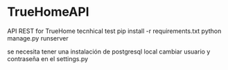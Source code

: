 # TrueHomeAPI
API  REST for TrueHome tecnhical test 
pip install -r requirements.txt
python manage.py runserver

se necesita tener una instalación de postgresql local 
cambiar usuario y contraseña en el settings.py
